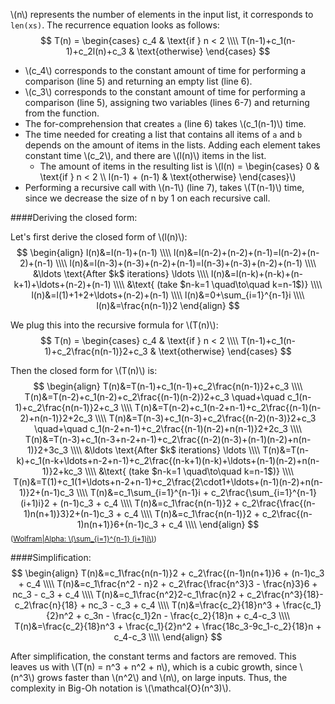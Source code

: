 \\(n\\) represents the number of elements in the input list, it corresponds to `len(xs)`.
The recurrence equation looks as follows:
$$
T(n) = \begin{cases}
c_4 & \text{if } n < 2 \\\\
T(n-1)+c_1(n-1)+c_2l(n)+c_3 & \text{otherwise} 
\end{cases}
$$

- \\(c_4\\) corresponds to the constant amount of time for performing a comparison (line 5) and returning an empty list (line 6).
- \\(c_3\\) corresponds to the constant amount of time for performing a comparison (line 5), assigning two variables (lines 6-7) and returning from the function.
- The for-comprehension that creates `a` (line 6) takes \\(c_1(n-1)\\) time.
- The time needed for creating a list that contains all items of `a` and `b` depends on the amount of items in the lists. Adding each element takes constant time \\(c_2\\), and there are \\(l(n)\\) items in the list.
    - The amount of items in the resulting list is \\(l(n) = \begin{cases}
        0 & \text{if } n < 2 \\\\
        l(n-1) + (n-1) & \text{otherwise} 
        \end{cases}\\)
- Performing a recursive call with \\(n-1\\) (line 7), takes \\(T(n-1)\\) time, since we decrease the size of n by 1 on each recursive call.

####Deriving the closed form:

Let's first derive the closed form of \\(l(n)\\):
$$
\begin{align}
l(n)&=l(n-1)+(n-1) \\\\
l(n)&=l(n-2)+(n-2)+(n-1)=l(n-2)+(n-2)+(n-1) \\\\
l(n)&=l(n-3)+(n-3)+(n-2)+(n-1)=l(n-3)+(n-3)+(n-2)+(n-1) \\\\
    &\ldots \text{After $k$ iterations} \ldots \\\\
l(n)&=l(n-k)+(n-k)+(n-k+1)+\ldots+(n-2)+(n-1) \\\\
    &\text{ (take $n-k=1 \quad\to\quad k=n-1$)} \\\\
l(n)&=l(1)+1+2+\ldots+(n-2)+(n-1) \\\\
l(n)&=0+\sum_{i=1}^{n-1}i \\\\
l(n)&=\frac{n(n-1)}2
\end{align}
$$

We plug this into the recursive formula for \\(T(n)\\):
$$
T(n) = \begin{cases}
c_4 & \text{if } n < 2 \\\\
T(n-1)+c_1(n-1)+c_2\frac{n(n-1)}2+c_3 & \text{otherwise} 
\end{cases}
$$

Then the closed form for \\(T(n)\\) is:
$$
\begin{align}
T(n)&=T(n-1)+c_1(n-1)+c_2\frac{n(n-1)}2+c_3 \\\\
T(n)&=T(n-2)+c_1(n-2)+c_2\frac{(n-1)(n-2)}2+c_3 \quad+\quad c_1(n-1)+c_2\frac{n(n-1)}2+c_3 \\\\
T(n)&=T(n-2)+c_1(n-2+n-1)+c_2\frac{(n-1)(n-2)+n(n-1)}2+2c_3 \\\\
T(n)&=T(n-3)+c_1(n-3)+c_2\frac{(n-2)(n-3)}2+c_3 \quad+\quad c_1(n-2+n-1)+c_2\frac{(n-1)(n-2)+n(n-1)}2+2c_3 \\\\
T(n)&=T(n-3)+c_1(n-3+n-2+n-1)+c_2\frac{(n-2)(n-3)+(n-1)(n-2)+n(n-1)}2+3c_3 \\\\
    &\ldots \text{After $k$ iterations} \ldots \\\\
T(n)&=T(n-k)+c_1(n-k+\ldots+n-2+n-1)+c_2\frac{(n-k+1)(n-k)+\ldots+(n-1)(n-2)+n(n-1)}2+kc_3 \\\\
    &\text{ (take $n-k=1 \quad\to\quad k=n-1$)} \\\\
T(n)&=T(1)+c_1(1+\ldots+n-2+n-1)+c_2\frac{2\cdot1+\ldots+(n-1)(n-2)+n(n-1)}2+(n-1)c_3 \\\\
T(n)&=c_1\sum_{i=1}^{n-1}i + c_2\frac{\sum_{i=1}^{n-1}(i+1)i}2 + (n-1)c_3 + c_4 \\\\
T(n)&=c_1\frac{n(n-1)}2 + c_2\frac{\frac{(n-1)n(n+1)}3}2+(n-1)c_3 + c_4 \\\\
T(n)&=c_1\frac{n(n-1)}2 + c_2\frac{(n-1)n(n+1)}6+(n-1)c_3 + c_4 \\\\
\end{align}
$$
<sub>([Wolfram|Alpha: \\(\sum_{i=1}^{n-1} (i+1)i\\)](https://www.wolframalpha.com/input/?i=%5Csum_%7Bi%3D1%7D%5E%7Bn-1%7D+(i%2B1)i))</sub>

####Simplification:
$$
\begin{align}
T(n)&=c_1\frac{n(n-1)}2 + c_2\frac{(n-1)n(n+1)}6 + (n-1)c_3 + c_4 \\\\
T(n)&=c_1\frac{n^2 - n}2 + c_2\frac{\frac{n^3}3 - \frac{n}3}6 + nc_3 - c_3 + c_4 \\\\
T(n)&=c_1\frac{n^2}2-c_1\frac{n}2 + c_2\frac{n^3}{18}-c_2\frac{n}{18} + nc_3 - c_3 + c_4 \\\\
T(n)&=\frac{c_2}{18}n^3 + \frac{c_1}{2}n^2 + c_3n - \frac{c_1}2n - \frac{c_2}{18}n + c_4-c_3 \\\\
T(n)&=\frac{c_2}{18}n^3 + \frac{c_1}{2}n^2 + \frac{18c_3-9c_1-c_2}{18}n + c_4-c_3 \\\\
\end{align}
$$

After simplification, the constant terms and factors are removed. This leaves us with \\(T(n) = n^3 + n^2 + n\\), which is a cubic growth, since \\(n^3\\) grows faster than \\(n^2\\) and \\(n\\), on large inputs. Thus, the complexity in Big-Oh notation is \\(\mathcal{O}(n^3)\\).
